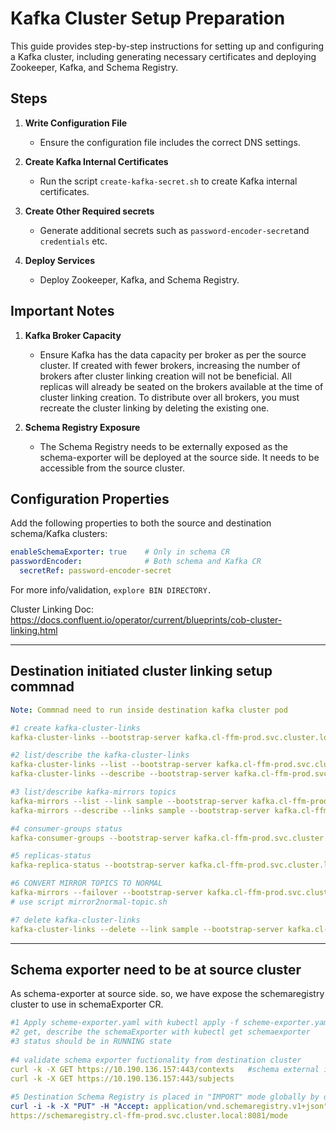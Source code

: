 # Kafka Cluster Setup Preparation

This guide provides step-by-step instructions for setting up and configuring a Kafka cluster, including generating necessary certificates and deploying Zookeeper, Kafka, and Schema Registry.

## Steps

1. **Write Configuration File**
   - Ensure the configuration file includes the correct DNS settings.

2. **Create Kafka Internal Certificates**
   - Run the script `create-kafka-secret.sh` to create Kafka internal certificates.

3. **Create Other Required secrets**
   - Generate additional secrets such as `password-encoder-secret`and `credentials` etc.

4. **Deploy Services**
   - Deploy Zookeeper, Kafka, and Schema Registry.

## Important Notes

1. **Kafka Broker Capacity**
   - Ensure Kafka has the data capacity per broker as per the source cluster. If created with fewer brokers, increasing the number of brokers after cluster linking creation will not be beneficial. All replicas will already be seated on the brokers available at the time of cluster linking creation. To distribute over all brokers, you must recreate the cluster linking by deleting the existing one.

2. **Schema Registry Exposure**
   - The Schema Registry needs to be externally exposed as the schema-exporter will be deployed at the source side. It needs to be accessible from the source cluster.

## Configuration Properties

Add the following properties to both the source and destination schema/Kafka clusters:

```yaml
enableSchemaExporter: true    # Only in schema CR
passwordEncoder:              # Both schema and Kafka CR
  secretRef: password-encoder-secret
```

 
For more info/validation, `explore BIN DIRECTORY.`

Cluster Linking Doc: https://docs.confluent.io/operator/current/blueprints/cob-cluster-linking.html

---
## Destination initiated cluster linking setup commnad
 ```yaml
Note: Commnad need to run inside destination kafka cluster pod

#1 create kafka-cluster-links
kafka-cluster-links --bootstrap-server kafka.cl-ffm-prod.svc.cluster.local:9071 --create --link sample --command-config /tmp/destination.properties --config-file /tmp/source.properties  --consumer-group-filters-json-file /tmp/consumer.offset.sync.json --topic-filters-json-file /tmp/topic-filters.json --acl-filters-json-file /tmp/acls-filters.json
 
#2 list/describe the kafka-cluster-links
kafka-cluster-links --list --bootstrap-server kafka.cl-ffm-prod.svc.cluster.local:9071 --command-config /tmp/destination.properties
kafka-cluster-links --describe --bootstrap-server kafka.cl-ffm-prod.svc.cluster.local:9071 --command-config /tmp/destination.properties
 
#3 list/describe kafka-mirrors topics
kafka-mirrors --list --link sample --bootstrap-server kafka.cl-ffm-prod.svc.cluster.local:9071 --command-config /tmp/destination.properties
kafka-mirrors --describe --links sample --bootstrap-server kafka.cl-ffm-prod.svc.cluster.local:9071 --command-config /tmp/destination.properties
 
#4 consumer-groups status
kafka-consumer-groups --bootstrap-server kafka.cl-ffm-prod.svc.cluster.local:9071 --describe --command-config /tmp/destination.properties --all-groups
 
#5 replicas-status
kafka-replica-status --bootstrap-server kafka.cl-ffm-prod.svc.cluster.local:9071 --admin.config /tmp/destination.properties
 
#6 CONVERT MIRROR TOPICS TO NORMAL
kafka-mirrors --failover --bootstrap-server kafka.cl-ffm-prod.svc.cluster.local:9071 --command-config /tmp/destination.roperties --topics topicName
# use script mirror2normal-topic.sh
 
#7 delete kafka-cluster-links
kafka-cluster-links --delete --link sample --bootstrap-server kafka.cl-ffm-prod.svc.cluster.local:9071 --command-config /tmp/destination.properties
 ```
---

## Schema exporter need to be at source cluster
 
As schema-exporter at source side. so, we have expose the schemaregistry cluster to use in schemaExporter CR.
```yaml
#1 Apply scheme-exporter.yaml with kubectl apply -f scheme-exporter.yaml
#2 get, describe the schemaExporter with kubectl get schemaexporter
#3 status should be in RUNNING state
 
#4 validate schema exporter fuctionality from destination cluster
curl -k -X GET https://10.190.136.157:443/contexts   #schema external ip
curl -k -X GET https://10.190.136.157:443/subjects
 
#5 Destination Schema Registry is placed in "IMPORT" mode globally by default via schema exporter, So you need to update the mode to "READWRITE" at global level
curl -i -k -X "PUT" -H "Accept: application/vnd.schemaregistry.v1+json" -H "Content-Type: application/vnd.schemaregistry.v1+json" -d '{"mode":"READWRITE"}'
https://schemaregistry.cl-ffm-prod.svc.cluster.local:8081/mode
 ```
